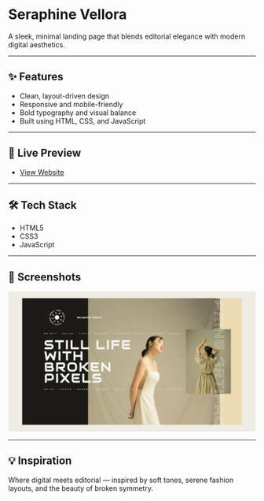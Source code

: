 # Seraphine Vellora

A sleek, minimal landing page that blends editorial elegance with modern digital aesthetics.

---

## ✨ Features

- Clean, layout-driven design  
- Responsive and mobile-friendly  
- Bold typography and visual balance  
- Built using HTML, CSS, and JavaScript  

---

## 🔗 Live Preview

- [View Website](https://milanxcode.github.io/Seraphine-Vellora/)  

---

## 🛠 Tech Stack

- HTML5  
- CSS3  
- JavaScript  

---

## 📸 Screenshots

![Screenshot](./img/mockup.jpg)

---

## 💡 Inspiration

Where digital meets editorial — inspired by soft tones, serene fashion layouts, and the beauty of broken symmetry.

